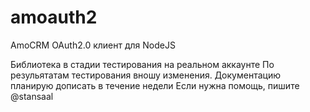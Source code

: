 # amoauth2
AmoCRM OAuth2.0 клиент для NodeJS

Библиотека в стадии тестирования на реальном аккаунте
По резульятатам тестирования вношу изменения. Документацию планирую дописать в течение недели
Если нужна помощь, пишите @stansaal
